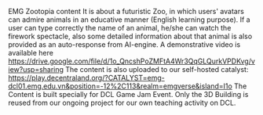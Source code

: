 EMG Zootopia content
It is about a futuristic Zoo, in which users' avatars can admire animals in an educative manner (English learning purpose). If a user can type correctly the name of an animal, he/she can watch the firework spectacle, also some detailed information about that animal is also provided as an auto-response from AI-engine. 
A demonstrative video is available here https://drive.google.com/file/d/1o_QncshPoZMFtA4Wr3QqGLQurkVPDKvg/view?usp=sharing
The content is also uploaded to our self-hosted catalyst: https://play.decentraland.org/?CATALYST=emg-dcl01.emg.edu.vn&position=-12%2C113&realm=emgverse&island=I1o
The Content is built specially for DCL Game Jam Event. Only the 3D Building is reused from our ongoing project for our own teaching activity on DCL.
